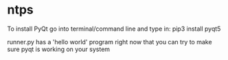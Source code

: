 # ntps
To install PyQt go into terminal/command line and type in:
pip3 install pyqt5

runner.py has a 'hello world' program right now that you can try to make sure pyqt is working on your system